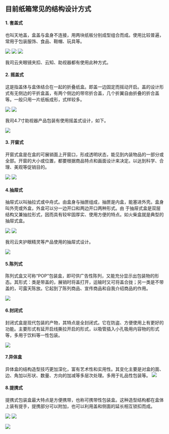## 目前纸箱常见的结构设计方式

#### 1. 套盖式
也叫天地盖，盒盖与盒身不连接，用两块纸板分别成型组合而成。使用比较普遍，常用于包装服饰、食品、鞋帽、玩具等。

![](http://7xuaul.com1.z0.glb.clouddn.com/4a0aa9541de180b1b0a8ad250fcc4f39.png)
![](http://7xuaul.com1.z0.glb.clouddn.com/85e636b06ed0a646101e021c8ceb1e86.png)
![](http://7xuaul.com1.z0.glb.clouddn.com/f8ac910af12d53cab31c08aa209b9ef0.png)

我司云夹眼镜夹扣、云知、助视器都有使用此种方式。

#### 2. 摇盖式
这是指盖体与盒体结合在一起的折叠纸盒。即盖一边固定而摇动开启。盖的设计形式有无侧边的平折盒盖，有两个侧边的带帘折合盖，几个折翼自由折叠的折合盖等。一般只用一片纸板成形，式样较多。

![](http://7xuaul.com1.z0.glb.clouddn.com/f8352d127883a67bbb9106ff0fb5a874.png)
![](http://7xuaul.com1.z0.glb.clouddn.com/305c3fdf398889e696063aa70c2b59fb.png)

我司4.7寸助视器产品包装有使用摇盖式设计，如下。

![](http://7xuaul.com1.z0.glb.clouddn.com/a147638bf80bc55cf46f19ebd0746634.png)
#### 3. 开窗式
开窗式盒是在盒的可展销面上开窗口，形成透明状态，能见到内装物品的一部分或全部。开窗的大小或位置，都要根据商品特点和画面设计来决定。以达到科学、合理、美观等促销目的。

![](http://7xuaul.com1.z0.glb.clouddn.com/24ee55b850abc07e5498cecd04d229e7.png)
![](http://7xuaul.com1.z0.glb.clouddn.com/347b31be4f0a9b481d7cff02b4edc80a.png)

#### 4.抽屉式
抽屉式以叫抽拉式或中舟式。由盒身与抽匣组成，抽匣是内盒，能塞进外壳。盒身叫外壳或外盒，外盒可以分一边开口和两边开口两种形式。由
于抽屉式盒是双层结构又兼抽拉形式，因而具有较牢固厚实、使用方便的特点。如火柴盒就是典型的抽屉式盒。

![](http://7xuaul.com1.z0.glb.clouddn.com/cea841502814173d7834b3a447e5d6a2.png)
![](http://7xuaul.com1.z0.glb.clouddn.com/073239f148ffe3120e8f027b0a0a299c.png)

我司云夹护眼精灵等产品使用的抽屉式设计。

![](http://7xuaul.com1.z0.glb.clouddn.com/7eaadb3c130aae966ea89831642cccc7.png)
#### 5.陈列式
陈列式盒又可称“POP”包装盒，即可供广告性陈列，又能充分显示出包装物的形态。其形式：类是带盖的，展销时将盖打开，运输时又可将盖合拢；另一类是不带盖的，可露天陈放。它起到了陈列商品、宣传商品和自我介绍商品的作用。

![](http://7xuaul.com1.z0.glb.clouddn.com/9281a7dba1daaa2647c1669807fa731e.png)


#### 6.封闭式
封闭式盒是现代包装的产物，其特点是全封闭式。它在防盗、方便使用上有更好的功能。主要形式有延开启线撕拉开启的形式，以吸管插入小孔吸用内容物的形式等，多用于饮料等一性包装。

![](http://7xuaul.com1.z0.glb.clouddn.com/174db07991d3098df9480bbb51a52931.png)

#### 7.异体盒
异体盒的结构造型技巧更加深化，富有艺术性和实用性。其变化主要是对盒的面、边、角加以形状、数量、方向的加减等多层次处理。多用于礼品性包装等。
![](http://7xuaul.com1.z0.glb.clouddn.com/daadb3af0a228833ef07476b22d7f391.png)

#### 8.提携式
提携式包装盒最大特点是方便携带，也称可携带性包装盒。这种造型结构都在盒体上装有提手，提携部分可以附加，也可以利用盖和侧面的延长相互锁扣而成。

![](http://7xuaul.com1.z0.glb.clouddn.com/39e0cc08eb0938b76b1f1ffcd1a46336.png)
![](http://7xuaul.com1.z0.glb.clouddn.com/bc3f8a92120db8c309fef8c9b860bb33.png)

![](http://7xuaul.com1.z0.glb.clouddn.com/a212484b147f973578281a02fe813986.png)
